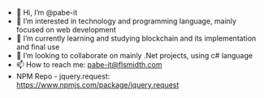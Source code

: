 - 👋 Hi, I’m @pabe-it
- 👀 I’m interested in technology and programming language, mainly focused on web development
- 🌱 I’m currently learning and studying blockchain and its implementation and final use
- 💞️ I’m looking to collaborate on mainly .Net projects, using c# language
- 📫 How to reach me: pabe-it@flsmidth.com
- NPM Repo - jquery.request: https://www.npmjs.com/package/jquery.request

<!---
pabe-it/pabe-it is a ✨ special ✨ repository because its `README.md` (this file) appears on your GitHub profile.
You can click the Preview link to take a look at your changes.
--->
